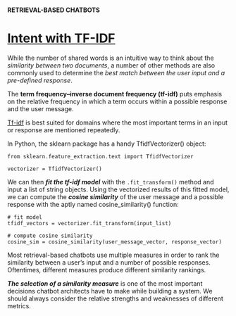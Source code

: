 #### RETRIEVAL-BASED CHATBOTS
# [Intent with TF-IDF](https://www.codecademy.com/paths/build-chatbots-with-python/tracks/retrieval-based-chatbots/modules/retrieval-based-chatbots/lessons/retrieval-based-chatbots/exercises/chatbots-intent-tfidf)
While the number of shared words is an intuitive way to think about the *similarity between two documents*, a number of other methods are also commonly used to determine the *best match between the user input and a pre-defined response*.

The **term frequency–inverse document frequency (tf-idf)** puts emphasis on the relative frequency in which a term occurs within a possible response and the user message. 

[Tf-idf](https://github.com/lendoo73/Challenge-Project-of-CodeCademy/tree/master/python/Build_Chatbots_with_Python/Retrieval_Based_Chatbots/Term_frequency_inverse_document_frequency) is best suited for domains where the most important terms in an input or response are mentioned repeatedly.

In Python, the sklearn package has a handy TfidfVectorizer() object:
```
from sklearn.feature_extraction.text import TfidfVectorizer

vectorizer = TfidfVectorizer()
```
We can then ***fit the tf-idf model*** with the `.fit_transform()` method and input a list of string objects. Using the vectorized results of this fitted model, we can compute the ***cosine similarity*** of the user message and a possible response with the aptly named cosine_similarity() function:
```
# fit model
tfidf_vectors = vectorizer.fit_transform(input_list)

# compute cosine similarity 
cosine_sim = cosine_similarity(user_message_vector, response_vector)
```

Most retrieval-based chatbots use multiple measures in order to rank the similarity between a user’s input and a number of possible responses. Oftentimes, different measures produce different similarity rankings.

***The selection of a similarity measure*** is one of the most important decisions chatbot architects have to make while building a system. We should always consider the relative strengths and weaknesses of different metrics.
